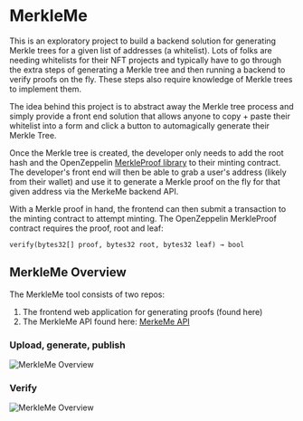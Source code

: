 # MerkleMe

This is an exploratory project to build a backend solution for generating Merkle trees for a given list of addresses (a whitelist). Lots of folks are needing whitelists for their NFT projects and typically have to go through the extra steps of generating a Merkle tree and then running a backend to verify proofs on the fly. These steps also require knowledge of Merkle trees to implement them.

The idea behind this project is to abstract away the Merkle tree process and simply provide a front end solution that allows anyone to copy + paste their whitelist into a form and click a button to automagically generate their Merkle Tree.

Once the Merkle tree is created, the developer only needs to add the root hash and the OpenZeppelin [MerkleProof library](https://docs.openzeppelin.com/contracts/3.x/api/cryptography#MerkleProof) to their minting contract. The developer's front end will then be able to grab a user's address (likely from their wallet) and use it to generate a Merkle proof on the fly for that given address via the MerkeMe backend API.

With a Merkle proof in hand, the frontend can then submit a transaction to the minting contract to attempt minting. The OpenZeppelin MerkleProof contract requires the proof, root and leaf:

```
verify(bytes32[] proof, bytes32 root, bytes32 leaf) → bool
```

## MerkleMe Overview

The MerkleMe tool consists of two repos:
1. The frontend web application for generating proofs (found here)
2. The MerkleMe API found here: [MerkeMe API](https://github.com/nfgenes/merkleme_api)

### Upload, generate, publish

![MerkleMe Overview](https://github.com/nfgenes/merkleme/blob/main/public/assets/merkleme_overview1.png)

### Verify

![MerkleMe Overview](https://github.com/nfgenes/merkleme/blob/main/public/assets/merkleme_overview2.png)
